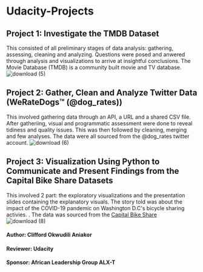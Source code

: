 # Udacity-Projects

## Project 1: Investigate the TMDB Dataset

This consisted of all preliminary stages of data analysis: gathering, assessing, cleaning and analyzing. Questions were posed and anwered through analysis and visualizations to arrive at insightful conclusions.
The Movie Database (TMDB) is a community built movie and TV database.
![download (5)](https://user-images.githubusercontent.com/85615800/177215379-a81dde83-f9f9-4797-8fed-7866ed2ae59a.png)

## Project 2:  Gather, Clean and Analyze Twitter Data (WeRateDogs™ (@dog_rates))

This involved gathering data through an API, a URL and a shared CSV file. After gatheriing, visual and programmatic assessment were done to reveal tidiness and quality issues. This was then followed by cleaning, merging and few analyses.
The data were all sourced from the @dog_rates twitter account.
![download (6)](https://user-images.githubusercontent.com/85615800/177217106-bce61c23-9514-41df-9c2b-1b5ffcc3602a.png)


## Project 3: Visualization Using Python to Communicate and Present Findings from the Capital Bike Share Datasets

This involved 2 part: the exploratory visualizations and the presentation slides containing the explanatory visuals. The story told was about the impact of the COVID-19 pandemic on Washington D.C's bicycle sharing activies. . 
The data was sourced from the [Capital Bike Share](https://s3.amazonaws.com/capitalbikeshare-data/index.html)
![download (8)](https://user-images.githubusercontent.com/85615800/177217638-40f24b42-50c1-4b4f-9dc1-686842aa0882.png)

#### Author:   Clifford Okwudili Aniakor
#### Reviewer: Udacity
#### Sponsor:  African Leadership Group ALX-T

